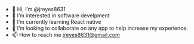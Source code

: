 - 👋 Hi, I’m @jreyes8631
- 👀 I’m interested in software develpment
- 🌱 I’m currently learning React native
- 💞️ I’m looking to collaborate on any app to help increase my experience.
- 📫 How to reach me jreyes8631@gmail.com

<!---
jreyes8631/jreyes8631 is a ✨ special ✨ repository because its `README.md` (this file) appears on your GitHub profile.
You can click the Preview link to take a look at your changes.
--->
